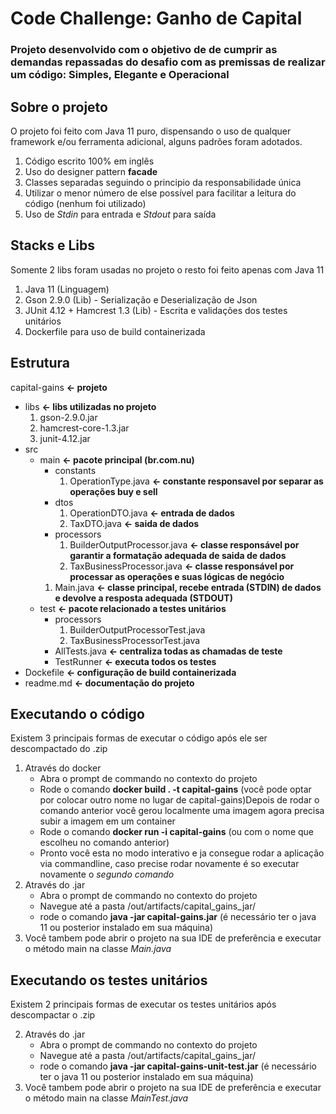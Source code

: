 # Code Challenge: Ganho de Capital

### Projeto desenvolvido com o objetivo de de cumprir as demandas repassadas do desafio com as premissas de realizar um código: Simples, Elegante e Operacional 

## Sobre o projeto

O projeto foi feito com Java 11 puro, dispensando o uso de qualquer framework e/ou ferramenta adicional, alguns padrões foram adotados.

1. Código escrito 100% em inglês
2. Uso do designer pattern **facade**
3. Classes separadas seguindo o principio da responsabilidade única
4. Utilizar o menor número de else possível para facilitar a leitura do código (nenhum foi utilizado)
5. Uso de *Stdin* para entrada e *Stdout* para saída

## Stacks e Libs

Somente 2 libs foram usadas no projeto o resto foi feito apenas com Java 11

1. Java 11 (Linguagem)
2. Gson 2.9.0 (Lib) - Serialização e Deserialização de Json 
3. JUnit 4.12 + Hamcrest 1.3 (Lib) - Escrita e validações dos testes unitários
4. Dockerfile para  uso de build containerizada

## Estrutura
capital-gains **<- projeto**
* libs **<- libs utilizadas no projeto**
    1. gson-2.9.0.jar
    2. hamcrest-core-1.3.jar
    3. junit-4.12.jar
* src
    - main **<- pacote principal (br.com.nu)**
        * constants
            1. OperationType.java **<- constante responsavel por separar as operações buy e sell**
        * dtos
            1. OperationDTO.java **<- entrada de dados**
            2. TaxDTO.java **<- saida de dados**
        * processors
            1. BuilderOutputProcessor.java **<- classe responsável por garantir a formatação adequada de saida de dados**
            2. TaxBusinessProcessor.java **<- classe responsável por processar as operações e suas lógicas de negócio**
        1. Main.java **<- classe principal, recebe entrada (STDIN) de dados e devolve a resposta adequada (STDOUT)**
    - test **<- pacote relacionado a testes unitários**
        * processors
            1. BuilderOutputProcessorTest.java
            2. TaxBusinessProcessorTest.java
        * AllTests.java **<- centraliza todas as chamadas de teste**
        * TestRunner **<- executa todos os testes**
* Dockefile **<- configuração de build containerizada**
* readme.md **<- documentação do projeto**

## Executando o código
Existem 3 principais formas de executar o código após ele ser descompactado do .zip

1. Através do docker 
    - Abra o prompt de commando no contexto do projeto
    - Rode o comando **docker build . -t capital-gains** (você pode optar por colocar outro nome no lugar de capital-gains)Depois de rodar o comando anterior você gerou localmente uma imagem agora precisa subir a imagem em um container 
    - Rode o comando **docker run -i capital-gains** (ou com o nome que escolheu no comando anterior)
    - Pronto você esta no modo interativo e ja consegue rodar a aplicação via commandline, caso precise rodar novamente é so executar novamente o *segundo comando*
2. Através do .jar
    - Abra o prompt de commando no contexto do projeto
    - Navegue até a pasta /out/artifacts/capital_gains_jar/
    - rode o comando **java -jar capital-gains.jar** (é necessário ter o java 11 ou posterior instalado em sua máquina)
3. Você tambem pode abrir o projeto na sua IDE de preferência e executar o método main na classe *Main.java*

## Executando os testes unitários
Existem 2 principais formas de executar os testes unitários após descompactar o .zip

2. Através do .jar
    - Abra o prompt de commando no contexto do projeto
    - Navegue até a pasta /out/artifacts/capital_gains_jar/
    - rode o comando **java -jar capital-gains-unit-test.jar** (é necessário ter o java 11 ou posterior instalado em sua máquina)
3. Você tambem pode abrir o projeto na sua IDE de preferência e executar o método main na classe *MainTest.java*